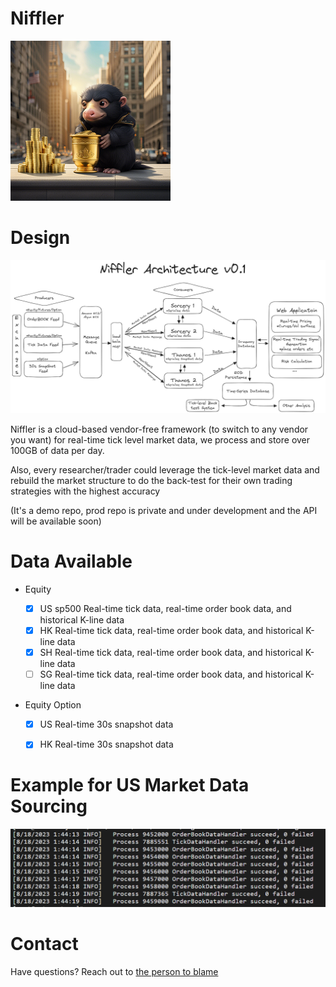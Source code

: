# Niffler

![Example Image](res/images/cover.png)

# Design
![Example Image](res/images/NifflerArchitectureV01WhiteSmall.png)

Niffler is a cloud-based vendor-free framework (to switch to any vendor you want) for real-time tick 
level market data, we process and store over 100GB of data per day.

Also, every researcher/trader could leverage the tick-level market data and rebuild the market structure to do the back-test 
for their own trading strategies with the highest accuracy

(It's a demo repo, prod repo is private and under development and the API will be available soon)

# Data Available
- Equity

  - [x] US sp500 Real-time tick data, real-time order book data, and historical K-line data
  - [x] HK Real-time tick data, real-time order book data, and historical K-line data
  - [x] SH Real-time tick data, real-time order book data, and historical K-line data
  - [ ] SG Real-time tick data, real-time order book data, and historical K-line data

- Equity Option
  - [x] US Real-time 30s snapshot data
  - [x] HK Real-time 30s snapshot data


# Example for US Market Data Sourcing

![Example Image 2](res/images/Example_us_data.png)

# Contact
Have questions? Reach out to [the person to blame](https://www.linkedin.com/in/chenwang666/)


